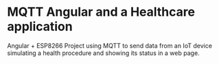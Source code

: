 # MQTT Angular and a Healthcare application
Angular + ESP8266 Project using MQTT to send data from an IoT device simulating a health procedure and showing its status in a web page.
